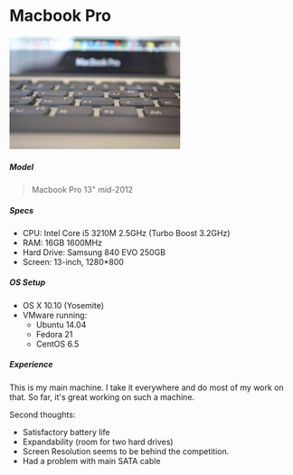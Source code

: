 Macbook Pro
===========

![macbook_pro](./images/macbook.jpg)


##### Model
> Macbook Pro 13" mid-2012

##### Specs

* CPU: Intel Core i5 3210M 2.5GHz (Turbo Boost 3.2GHz)
* RAM: 16GB 1600MHz
* Hard Drive: Samsung 840 EVO 250GB
* Screen: 13-inch, 1280*800

##### OS Setup

* OS X 10.10 (Yosemite)
* VMware running:
  * Ubuntu 14.04
  * Fedora 21
  * CentOS 6.5


##### Experience

This is my main machine. I take it everywhere and do most of my work on that.
So far, it's great working on such a machine.

Second thoughts: 
* Satisfactory battery life
* Expandability (room for two hard drives)
* Screen Resolution seems to be behind the competition.
* Had a problem with main SATA cable

